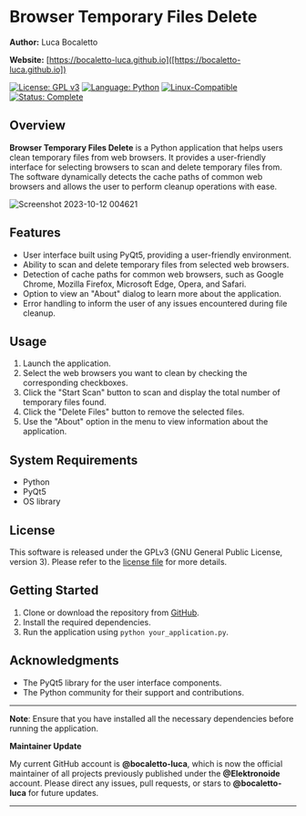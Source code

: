# Browser Temporary Files Delete

**Author:** Luca Bocaletto

**Website:** [https://bocaletto-luca.github.io]([https://bocaletto-luca.github.io])

[![License: GPL v3](https://img.shields.io/badge/License-GPLv3-blue?style=for-the-badge&logo=gnu)](LICENSE) [![Language: Python](https://img.shields.io/badge/Language-Python-blue?style=for-the-badge&logo=python)](https://www.python.org/) [![Linux-Compatible](https://img.shields.io/badge/Linux-Compatible-blue?style=for-the-badge&logo=linux)](https://www.kernel.org/) [![Status: Complete](https://img.shields.io/badge/Status-Complete-brightgreen?style=for-the-badge)](https://github.com/bocaletto-luca/Directory-Monitor)

## Overview

**Browser Temporary Files Delete** is a Python application that helps users clean temporary files from web browsers. It provides a user-friendly interface for selecting browsers to scan and delete temporary files from. The software dynamically detects the cache paths of common web browsers and allows the user to perform cleanup operations with ease.

![Screenshot 2023-10-12 004621](https://github.com/elektronoide/Browser-Temporary-Files-Delete/assets/134635227/a3ec1053-2676-4fed-94f5-5ae064df0eae)

## Features

- User interface built using PyQt5, providing a user-friendly environment.
- Ability to scan and delete temporary files from selected web browsers.
- Detection of cache paths for common web browsers, such as Google Chrome, Mozilla Firefox, Microsoft Edge, Opera, and Safari.
- Option to view an "About" dialog to learn more about the application.
- Error handling to inform the user of any issues encountered during file cleanup.

## Usage

1. Launch the application.
2. Select the web browsers you want to clean by checking the corresponding checkboxes.
3. Click the "Start Scan" button to scan and display the total number of temporary files found.
4. Click the "Delete Files" button to remove the selected files.
5. Use the "About" option in the menu to view information about the application.

## System Requirements

- Python
- PyQt5
- OS library

## License

This software is released under the GPLv3 (GNU General Public License, version 3). Please refer to the [license file](LICENSE) for more details.

## Getting Started

1. Clone or download the repository from [GitHub](https://github.com/your/repository).
2. Install the required dependencies.
3. Run the application using `python your_application.py`.

## Acknowledgments

- The PyQt5 library for the user interface components.
- The Python community for their support and contributions.

---

**Note**: Ensure that you have installed all the necessary dependencies before running the application.

**Maintainer Update**

My current GitHub account is **@bocaletto-luca**, which is now the official maintainer of all projects previously published under the **@Elektronoide** account. Please direct any issues, pull requests, or stars to **@bocaletto-luca** for future updates.

---
